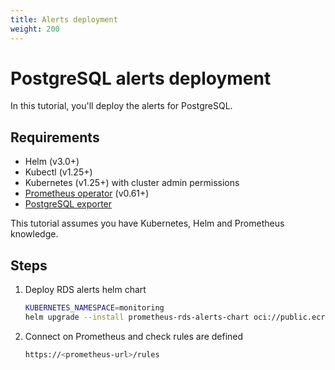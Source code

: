 ```yaml
---
title: Alerts deployment
weight: 200
---
```


# PostgreSQL alerts deployment

In this tutorial, you'll deploy the alerts for PostgreSQL.

## Requirements

- Helm (v3.0+)
- Kubectl (v1.25+)
- Kubernetes (v1.25+) with cluster admin permissions
- [Prometheus operator](https://github.com/prometheus-operator/prometheus-operator) (v0.61+)
- [PostgreSQL exporter](https://github.com/prometheus-community/postgres_exporter)

This tutorial assumes you have Kubernetes, Helm and Prometheus knowledge.

## Steps

1. Deploy RDS alerts helm chart

    ```bash
    KUBERNETES_NAMESPACE=monitoring
    helm upgrade --install prometheus-rds-alerts-chart oci://public.ecr.aws/qonto/prometheus-rds-alerts-chart:{{% current_version %}} --namespace ${KUBERNETES_NAMESPACE}
    ```

1. Connect on Prometheus and check rules are defined

    ```bash
    https://<prometheus-url>/rules
    ```
